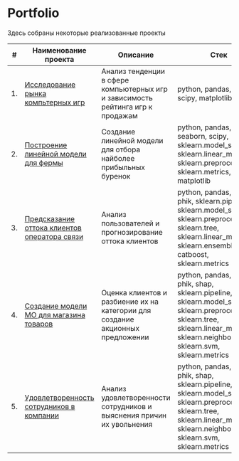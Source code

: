 # Portfolio

Здесь собраны некоторые реализованные проекты

| #    | Наименование проекта                | Описание                                                     | Стек                                                         |
| ---- | ------------------------------------------------------------ | ------------------------------------------------------------ | ------------------------------------------------------------ |
| 1.   | [Исследование рынка компьтерных игр](https://github.com/Sergey-Beloglazov/Project/tree/main/Исследование%20рынка%20компьютерных%20игр) | Анализ тенденции в сфере компьютерных игр и зависимость рейтинга игр к продажам | python, pandas, numpy, scipy, matplotlib       |
| 2.   | [Построение линейной модели для фермы](https://github.com/Sergey-Beloglazov/Project/tree/main/Построение%20линейной%20модели%20для%20Фермы) | Создание линейной модели для отбора найболее прибыльных буренок | python, pandas, numpy, seaborn, scipy, sklearn.model_selection, sklearn.linear_model, sklearn.preprocessing, sklearn.metrics, matplotlib |
| 3.   | [Предсказание оттока клиентов оператора связи](https://github.com/Sergey-Beloglazov/Project/tree/main/Предсказание%20оттока%20клиентов%20оператора%20связи) | Анализ пользователей и прогнозирование оттока клиентов             | python, pandas, numpy, phik, sklearn.pipeline, sklearn.model_selection, sklearn.preprocessing, sklearn.tree, sklearn.linear_model, sklearn.ensemble, catboost, sklearn.metrics|
| 4.   | [Создание модели МО для магазина товаров](https://github.com/Sergey-Beloglazov/Project/tree/main/Создание%20модели%20МО%20для%20магазина%20товаров) | Оценка клиентов и разбиение их на категории для создание акционных предложении             |  python, pandas, numpy, phik, shap, sklearn.pipeline, sklearn.model_selection, sklearn.preprocessing, sklearn.tree, sklearn.linear_model, sklearn.neighbors, sklearn.svm, sklearn.metrics |
| 5.   | [Удовлетворенность сотрудников в компании](https://github.com/Sergey-Beloglazov/Project/tree/main/Удовлетворенность%20сотрудников%20в%20компании%20Работа%20с%20заботой) | Анализ удовлетворенности сотрудников и выяснения причин их увольнения           | python, pandas, numpy, phik, shap, sklearn.pipeline, sklearn.model_selection, sklearn.preprocessing, sklearn.tree, sklearn.linear_model, sklearn.neighbors, sklearn.svm, sklearn.metrics |
